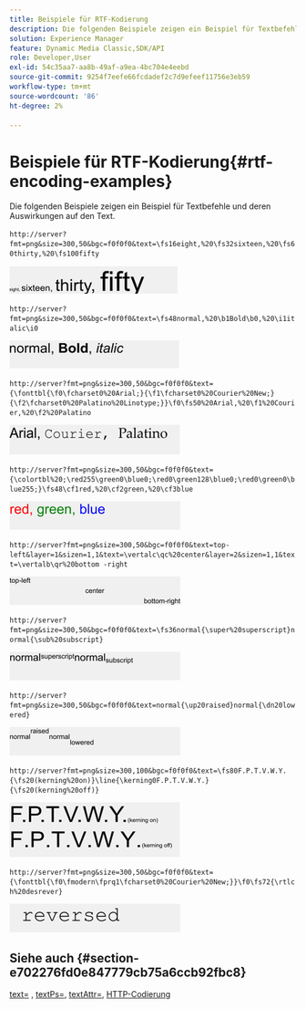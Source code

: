 ```yaml
---
title: Beispiele für RTF-Kodierung
description: Die folgenden Beispiele zeigen ein Beispiel für Textbefehle und deren Auswirkungen auf den Text.
solution: Experience Manager
feature: Dynamic Media Classic,SDK/API
role: Developer,User
exl-id: 54c35aa7-aa8b-49af-a9ea-4bc704e4eebd
source-git-commit: 9254f7eefe66fcdadef2c7d9efeef11756e3eb59
workflow-type: tm+mt
source-wordcount: '86'
ht-degree: 2%

---
```


# Beispiele für RTF-Kodierung{#rtf-encoding-examples}

Die folgenden Beispiele zeigen ein Beispiel für Textbefehle und deren Auswirkungen auf den Text.

`http://server?fmt=png&size=300,50&bgc=f0f0f0&text=\fs16eight,%20\fs32sixteen,%20\fs60thirty,%20\fs100fifty`

![RTF-Kodierungsbeispiel für ein Bild](assets/rtf01.png)

`http://server?fmt=png&size=300,50&bgc=f0f0f0&text=\fs48normal,%20\b1Bold\b0,%20\i1italic\i0`

![RTF-Kodierungsbeispiel zwei Bilder](assets/rtf02.png)

`http://server?fmt=png&size=300,50&bgc=f0f0f0&text={\fonttbl{\f0\fcharset0%20Arial;}{\f1\fcharset0%20Courier%20New;}{\f2\fcharset0%20Palatino%20Linotype;}}\f0\fs50%20Arial,%20\f1%20Courier,%20\f2%20Palatino`

![RTF-Kodierungsbeispiel: drei Bilder](assets/rtf03.png)

`http://server?fmt=png&size=300,50&bgc=f0f0f0&text={\colortbl%20;\red255\green0\blue0;\red0\green128\blue0;\red0\green0\blue255;}\fs48\cf1red,%20\cf2green,%20\cf3blue`

![RTF-Kodierungsbeispiel vier Bilder](assets/rtf04.png)

`http://server?fmt=png&size=300,50&bgc=f0f0f0&text=top-left&layer=1&sizen=1,1&text=\vertalc\qc%20center&layer=2&sizen=1,1&text=\vertalb\qr%20bottom -right`

![RTF-Kodierungsbeispiel fünf Bilder](assets/rtf05.png)

`http://server?fmt=png&size=300,50&bgc=f0f0f0&text=\fs36normal{\super%20superscript}normal{\sub%20subscript}`

![RTF-Kodierungsbeispiel: sechs Bilder](assets/rtf06.png)

`http://server?fmt=png&size=300,50&bgc=f0f0f0&text=normal{\up20raised}normal{\dn20lowered}`

![RTF-Kodierungsbeispiel für sieben Bilder](assets/rtf07.png)

`http://server?fmt=png&size=300,100&bgc=f0f0f0&text=\fs80F.P.T.V.W.Y.{\fs20(kerning%20on)}\line{\kerning0F.P.T.V.W.Y.}{\fs20(kerning%20off)}`

![RTF-Kodierungsbeispiel Acht Bild](assets/rtf08.png)

`http://server?fmt=png&size=300,50&bgc=f0f0f0&text={\fonttbl{\f0\fmodern\fprq1\fcharset0%20Courier%20New;}}\f0\fs72{\rtlch%20desrever}`

![RTF-Kodierungsbeispiel zehn Bild](assets/rtf09.png)

## Siehe auch {#section-e702276fd0e847779cb75a6ccb92fbc8}

[text=](../../../../../is-api/http-ref/image-serving-api-ref/c-http-protocol-reference/c-command-reference/r-text.md#reference-84634052e48548539a1ef63cbe41f22f) , [textPs=](../../../../../is-api/http-ref/image-serving-api-ref/c-http-protocol-reference/c-command-reference/r-textps.md#reference-4209a2a6169f44278da2647cfb0cd767), [textAttr=](../../../../../is-api/http-ref/image-serving-api-ref/c-http-protocol-reference/c-command-reference/r-textattr.md#reference-ff00484fa3244286abeff34911f7ec0d), [HTTP-Codierung](../../../../../is-api/http-ref/image-serving-api-ref/c-http-protocol-reference/c-syntax-and-features/r-http-encoding.md#reference-bb34dd13f316462695448acfa8f92df7)

<!-- OBSOLETE LINK WITH NO SUITABLE REPLACEMENT , [RTF 1.9.1 Specification](https://interoperability.blob.core.windows.net/files/Archive_References/%5bMSFT-RTF%5d.pdf) -->

